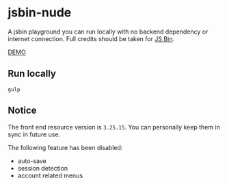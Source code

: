 # jsbin-nude

A jsbin playground you can run locally with no backend dependency or internet connection. Full credits should be taken for [JS Bin](https://github.com/jsbin/jsbin).

[DEMO](http://jasonslyvia.github.io/jsbin-nude/?html,output)

## Run locally

`gulp`

## Notice

The front end resource version is `3.25.15`. You can personally keep them in sync in future use.

The following feature has been disabled:

 - auto-save
 - session detection
 - account related menus
